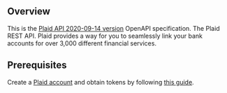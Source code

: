 ## Overview

This is the [Plaid API 2020-09-14 version](https://plaid.com/docs/api/) OpenAPI specification.  The Plaid REST API. Plaid provides a way for you to seamlessly link your bank accounts for over 3,000 different financial services.
## Prerequisites

 Create a [Plaid account](https://plaid.com/) and obtain tokens by following [this guide](https://plaid.com/docs/api/#api-access).
